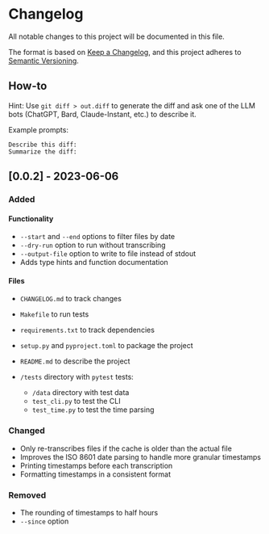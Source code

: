 # Changelog

All notable changes to this project will be documented in this file.

The format is based on [Keep a Changelog](https://keepachangelog.com/en/1.1.0/),
and this project adheres to [Semantic Versioning](https://semver.org/spec/v2.0.0.html).

## How-to

Hint: Use `git diff > out.diff` to generate the diff and ask one of the LLM bots
(ChatGPT, Bard, Claude-Instant, etc.) to describe it.

Example prompts:

```
Describe this diff:
Summarize the diff:
```

## [0.0.2] - 2023-06-06

### Added

#### Functionality

- `--start` and `--end` options to filter files by date
- `--dry-run` option to run without transcribing
- `--output-file` option to write to file instead of stdout
- Adds type hints and function documentation

#### Files

- `CHANGELOG.md` to track changes
- `Makefile` to run tests
- `requirements.txt` to track dependencies
- `setup.py` and `pyproject.toml` to package the project
- `README.md` to describe the project
- `/tests` directory with `pytest` tests:

  - `/data` directory with test data
  - `test_cli.py` to test the CLI
  - `test_time.py` to test the time parsing

### Changed

- Only re-transcribes files if the cache is older than the actual file
- Improves the ISO 8601 date parsing to handle more granular timestamps
- Printing timestamps before each transcription
- Formatting timestamps in a consistent format

### Removed

- The rounding of timestamps to half hours
- `--since` option
